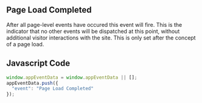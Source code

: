 ## Page Load Completed

After all page-level events have occured this event will fire. This is the indicator that no other events will be dispatched at this point, without additional visitor interactions with the site. This is only set after the concept of a page load.

## Javascript Code
```js
window.appEventData = window.appEventData || [];
appEventData.push({
  "event": "Page Load Completed"
});
```
